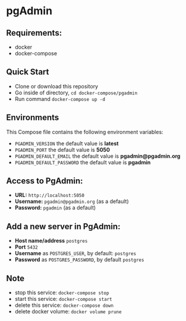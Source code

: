 # pgAdmin

## Requirements:
- docker
- docker-compose

## Quick Start
- Clone or download this repository
- Go inside of directory, `cd docker-compose/pgadmin`
- Run command `docker-compose up -d`

## Environments
This Compose file contains the following environment variables:

- `PGADMIN_VERSION` the default value is **latest**
- `PGADMIN_PORT` the default value is **5050**
- `PGADMIN_DEFAULT_EMAIL` the default value is **pgadmin<span>@</span>pgadmin<span>.</span>org**
- `PGADMIN_DEFAULT_PASSWORD` the default value is **pgadmin**

## Access to PgAdmin: 
- **URL:** `http://localhost:5050`
- **Username:** `pgadmin@pgadmin.org` (as a default)
- **Password:** `pgadmin` (as a default)

## Add a new server in PgAdmin:
- **Host name/address** `postgres`
- **Port** `5432`
- **Username** as `POSTGRES_USER`, by default: `postgres`
- **Password** as `POSTGRES_PASSWORD`, by default `postgres`

## Note
- stop this service: `docker-compose stop`
- start this service: `docker-compose start`
- delete this service: `docker-compose down`
- delete docker volume: `docker volume prune`
